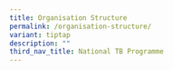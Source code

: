 ```yaml
---
title: Organisation Structure
permalink: /organisation-structure/
variant: tiptap
description: ""
third_nav_title: National TB Programme
---
```

